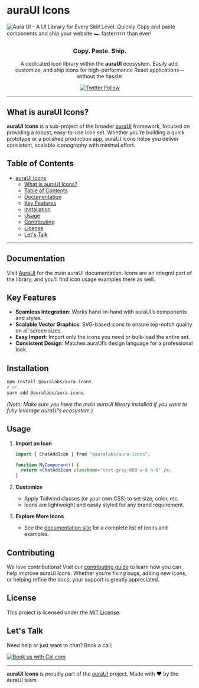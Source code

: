 # auraUI Icons

![Aura UI - A UI Library for Every Skill Level. Quickly Copy and paste components and ship your website 🏎️ fasterrrrrr than ever!](https://auraui.com/banner.png)

<h3 align="center">Copy. Paste. Ship.</h3>

<p align="center">
  A dedicated icon library within the <strong>auraUI</strong> ecosystem. Easily add, customize, and ship icons for high-performance React applications—without the hassle!
</p>

<div align="center">
  <a href="https://x.com/aura__ui">
    <img alt="Twitter Follow" src="https://img.shields.io/twitter/follow/aura__ui">
  </a>
</div>

---

## What is auraUI Icons?

**auraUI Icons** is a sub-project of the broader [auraUI](https://github.com/Shubham0850/auraui) framework, focused on providing a robust, easy-to-use icon set. Whether you’re building a quick prototype or a polished production app, auraUI Icons helps you deliver consistent, scalable iconography with minimal effort.

## Table of Contents

- [auraUI Icons](#auraui-icons)
  - [What is auraUI Icons?](#what-is-auraui-icons)
  - [Table of Contents](#table-of-contents)
  - [Documentation](#documentation)
  - [Key Features](#key-features)
  - [Installation](#installation)
  - [Usage](#usage)
  - [Contributing](#contributing)
  - [License](#license)
  - [Let's Talk](#lets-talk)

---

## Documentation

Visit [AuraUI](https://auraui.com/components) for the main auraUI documentation. Icons are an integral part of the library, and you’ll find icon usage examples there as well.

## Key Features

- **Seamless Integration**: Works hand-in-hand with auraUI’s components and styles.
- **Scalable Vector Graphics**: SVG-based icons to ensure top-notch quality on all screen sizes.
- **Easy Import**: Import only the icons you need or bulk-load the entire set.
- **Consistent Design**: Matches auraUI’s design language for a professional look.

## Installation

```bash
npm install @auralabs/aura-icons
# or
yarn add @auralabs/aura-icons
```

_(Note: Make sure you have the main auraUI library installed if you want to fully leverage auraUI’s ecosystem.)_

## Usage

1. **Import an Icon**

   ```jsx
   import { ChatAddIcon } from "@auralabs/aura-icons";

   function MyComponent() {
     return <ChatAddIcon className="text-gray-800 w-6 h-6" />;
   }
   ```

2. **Customize**
   - Apply Tailwind classes (or your own CSS) to set size, color, etc.
   - Icons are lightweight and easily styled for any brand requirement.

3. **Explore More Icons**
   - See the [documentation site](https://auraui.com/components) for a complete list of icons and examples.

## Contributing

We love contributions! Visit our [contributing guide](https://github.com/Shubham0850/auraui/blob/main/CONTRIBUTING.md) to learn how you can help improve auraUI Icons. Whether you’re fixing bugs, adding new icons, or helping refine the docs, your support is greatly appreciated.

## License

This project is licensed under the [MIT License](LICENSE).

## Let's Talk

Need help or just want to chat? Book a call:

[![Book us with Cal.com](https://cal.com/book-with-cal-dark.svg)](https://cal.com/gulzari)

---

**auraUI Icons** is proudly part of the [auraUI](https://github.com/Shubham0850/auraui) project. Made with ❤️ by the auraUI team.

```

```
